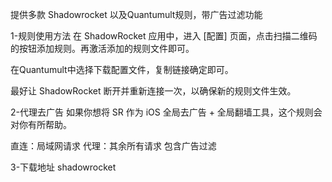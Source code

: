 提供多款 Shadowrocket 以及Quantumult规则，带广告过滤功能

1-规则使用方法 在 ShadowRocket 应用中，进入 [配置] 页面，点击扫描二维码的按钮添加规则。再激活添加的规则文件即可。

在Quantumult中选择下载配置文件，复制链接确定即可。

最好让 ShadowRocket 断开并重新连接一次，以确保新的规则文件生效。

2-代理去广告 如果你想将 SR 作为 iOS 全局去广告 + 全局翻墙工具，这个规则会对你有所帮助。

直连：局域网请求 代理：其余所有请求 包含广告过滤

3-下载地址 shadowrocket  
